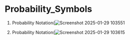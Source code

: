 # Probability_Symbols

1. Probability Notation(![Screenshot 2025-01-29 103551](https://github.com/user-attachments/assets/d087c8a8-2f99-4d94-8c82-9bd9ac65acf9)


2. Probability Notation(![Screenshot 2025-01-29 103615](https://github.com/user-attachments/assets/32d8c5db-17b8-4189-9aab-18e6b6bd34f2)
